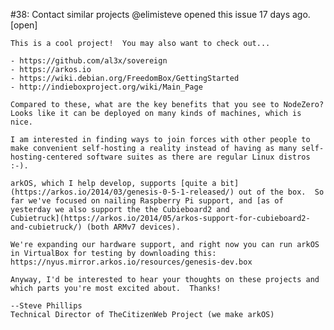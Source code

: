 #38: Contact similar projects
@elimisteve opened this issue 17 days ago.  [open] 

    This is a cool project!  You may also want to check out...
    
    - https://github.com/al3x/sovereign
    - https://arkos.io
    - https://wiki.debian.org/FreedomBox/GettingStarted
    - http://indieboxproject.org/wiki/Main_Page
    
    Compared to these, what are the key benefits that you see to NodeZero?  Looks like it can be deployed on many kinds of machines, which is nice.
    
    I am interested in finding ways to join forces with other people to make convenient self-hosting a reality instead of having as many self-hosting-centered software suites as there are regular Linux distros :-).
    
    arkOS, which I help develop, supports [quite a bit](https://arkos.io/2014/03/genesis-0-5-1-released/) out of the box.  So far we've focused on nailing Raspberry Pi support, and [as of yesterday we also support the the Cubieboard2 and 
    Cubietruck](https://arkos.io/2014/05/arkos-support-for-cubieboard2-and-cubietruck/) (both ARMv7 devices).
    
    We're expanding our hardware support, and right now you can run arkOS in VirtualBox for testing by downloading this: https://nyus.mirror.arkos.io/resources/genesis-dev.box
    
    Anyway, I'd be interested to hear your thoughts on these projects and which parts you're most excited about.  Thanks!
    
    --Steve Phillips
    Technical Director of TheCitizenWeb Project (we make arkOS)


